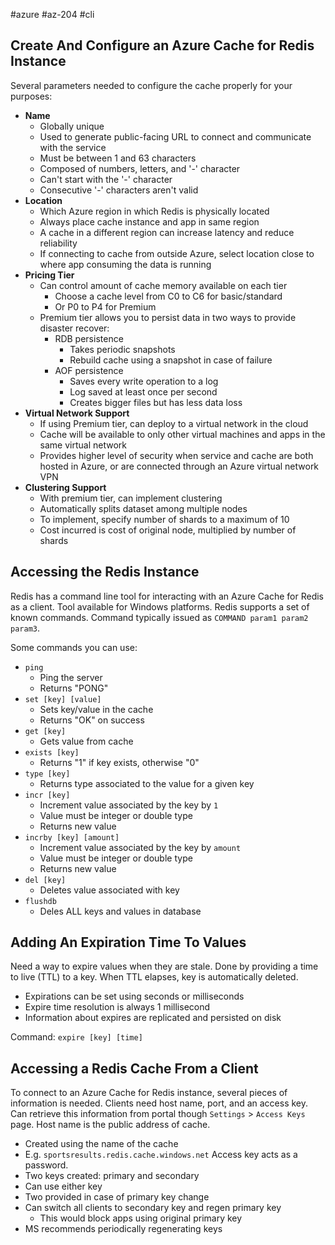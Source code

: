 #azure #az-204 #cli

## Create And Configure an Azure Cache for Redis Instance
Several parameters needed to configure the cache properly for your purposes:
- __Name__
	- Globally unique
	- Used to generate public-facing URL to connect and communicate with the service
	- Must be between 1 and 63 characters
	- Composed of numbers, letters, and '-' character
	- Can't start with the '-' character
	- Consecutive '-' characters aren't valid
- __Location__
	- Which Azure region in which Redis is physically located
	- Always place cache instance and app in same region
	- A cache in a different region can increase latency and reduce reliability
	- If connecting to cache from outside Azure, select location close to where app consuming the data is running
- __Pricing Tier__
	- Can control amount of cache memory available on each tier
		- Choose a cache level from C0 to C6 for basic/standard
		- Or P0 to P4 for Premium
	- Premium tier allows you to persist data in two ways to provide disaster recover:
		- RDB persistence
			- Takes periodic snapshots
			- Rebuild cache using a snapshot in case of failure
		- AOF persistence
			- Saves every write operation to a log
			- Log saved at least once per second
			- Creates bigger files but has less data loss
- __Virtual Network Support__
	- If using Premium tier, can deploy to a virtual network in the cloud
	- Cache will be available to only other virtual machines and apps in the same virtual network
	- Provides higher level of security when service and cache are both hosted in Azure, or are connected through an Azure virtual network VPN
- __Clustering Support__
	- With premium tier, can implement clustering
	- Automatically splits dataset among multiple nodes
	- To implement, specify number of shards to a maximum of 10
	- Cost incurred is cost of original node, multiplied by number of shards

## Accessing the Redis Instance
Redis has a command line tool for interacting with an Azure Cache for Redis as a client.
Tool available for Windows platforms.
Redis supports a set of known commands.
Command typically issued as `COMMAND param1 param2 param3`.

Some commands you can use:
- `ping`
	- Ping the server
	- Returns "PONG"
- `set [key] [value]`
	- Sets key/value in the cache
	- Returns "OK" on success
- `get [key]`
	- Gets value from cache
- `exists [key]`
	- Returns "1" if key exists, otherwise "0"
- `type [key]`
	- Returns type associated to the value for a given key
- `incr [key]`
	- Increment value associated by the key by `1`
	- Value must be integer or double type
	- Returns new value
- `incrby [key] [amount]`
	- Increment value associated by the key by `amount`
	- Value must be integer or double type
	- Returns new value
- `del [key]`
	- Deletes value associated with key
- `flushdb`
	- Deles ALL keys and values in database

## Adding An Expiration Time To Values
Need a way to expire values when they are stale.
Done by providing a time to live (TTL) to a key.
When TTL elapses, key is automatically deleted.
- Expirations can be set using seconds or milliseconds
- Expire time resolution is always 1 millisecond
- Information about expires are replicated and persisted on disk

Command: `expire [key] [time]`

## Accessing a Redis Cache From a Client
To connect to an Azure Cache for Redis instance, several pieces of information is needed.
Clients need host name, port, and an access key.
Can retrieve this information from portal though `Settings` > `Access Keys` page.
Host name is the public address of cache.
- Created using the name of the cache
- E.g. `sportsresults.redis.cache.windows.net`
Access key acts as a password.
- Two keys created: primary and secondary
- Can use either key
- Two provided in case of primary key change
- Can switch all clients to secondary key and regen primary key
	- This would block apps using original primary key
- MS recommends periodically regenerating keys

